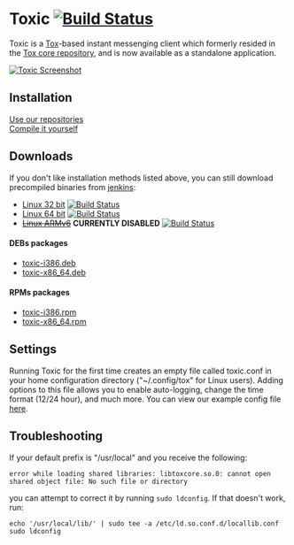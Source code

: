 # Toxic [![Build Status](https://travis-ci.org/Tox/toxic.png?branch=master)](https://travis-ci.org/Tox/toxic)
Toxic is a [Tox](https://tox.chat)-based instant messenging client which formerly resided in the [Tox core repository](https://github.com/irungentoo/toxcore), and is now available as a standalone application.

[![Toxic Screenshot](https://i.imgur.com/san99Z2.png "Home Screen")](https://i.imgur.com/san99Z2.png)

## Installation
[Use our repositories](https://wiki.tox.chat/doku.php?id=developers:binaries#other_linux)<br />
[Compile it yourself](/INSTALL.md)

## Downloads
If you don't like installation methods listed above, you can still download precompiled binaries from [jenkins](https://jenkins.libtoxcore.so):
* [Linux 32 bit](https://jenkins.libtoxcore.so/job/toxic_linux_i386/lastSuccessfulBuild/artifact/toxic_linux_i386.tar.xz) [![Build Status](https://jenkins.libtoxcore.so/job/toxic_linux_i386/badge/icon)](https://jenkins.libtoxcore.so/job/toxic_linux_i386/lastSuccessfulBuild/artifact/toxic_linux_i386.tar.xz)
* [Linux 64 bit](https://jenkins.libtoxcore.so/job/toxic_linux_amd64/lastSuccessfulBuild/artifact/toxic_linux_amd64.tar.xz) [![Build Status](https://jenkins.libtoxcore.so/job/toxic_linux_amd64/badge/icon)](https://jenkins.libtoxcore.so/job/toxic_linux_amd64/lastSuccessfulBuild/artifact/toxic_linux_amd64.tar.xz)
* [~~Linux ARMv6~~](https://jenkins.libtoxcore.so/job/toxic_linux_armv6/lastSuccessfulBuild/artifact/toxic_linux_armv6.tar.xz) **CURRENTLY DISABLED** [![Build Status](https://jenkins.libtoxcore.so/job/toxic_linux_armv6/badge/icon)](https://jenkins.libtoxcore.so/job/toxic_linux_armv6/lastSuccessfulBuild/artifact/toxic_linux_armv6.tar.xz)

#### DEBs packages
* [toxic-i386.deb](https://jenkins.libtoxcore.so/job/toxic-linux-pkg/lastSuccessfulBuild/artifact/toxic-i386.deb)
* [toxic-x86_64.deb](https://jenkins.libtoxcore.so/job/toxic-linux-pkg/lastSuccessfulBuild/artifact/toxic-x86_64.deb)

#### RPMs packages
* [toxic-i386.rpm](https://jenkins.libtoxcore.so/job/toxic-linux-pkg/lastSuccessfulBuild/artifact/toxic-i386.rpm)
* [toxic-x86_64.rpm](https://jenkins.libtoxcore.so/job/toxic-linux-pkg/lastSuccessfulBuild/artifact/toxic-x86_64.rpm)

## Settings
Running Toxic for the first time creates an empty file called toxic.conf in your home configuration directory ("~/.config/tox" for Linux users). Adding options to this file allows you to enable auto-logging, change the time format (12/24 hour), and much more.
You can view our example config file [here](misc/toxic.conf.example).

## Troubleshooting
If your default prefix is "/usr/local" and you receive the following:
```
error while loading shared libraries: libtoxcore.so.0: cannot open shared object file: No such file or directory
```
you can attempt to correct it by running `sudo ldconfig`. If that doesn't work, run:
```
echo '/usr/local/lib/' | sudo tee -a /etc/ld.so.conf.d/locallib.conf
sudo ldconfig
```

